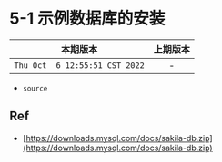 # 5-1 示例数据库的安装

|本期版本|上期版本
|:---:|:---:
`Thu Oct  6 12:55:51 CST 2022` | -

* `source`

## Ref

* [https://downloads.mysql.com/docs/sakila-db.zip](https://downloads.mysql.com/docs/sakila-db.zip)
